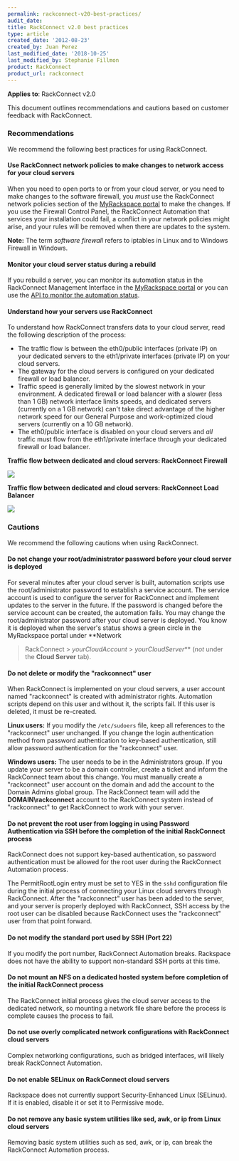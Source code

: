 ```yaml
---
permalink: rackconnect-v20-best-practices/
audit_date:
title: RackConnect v2.0 best practices
type: article
created_date: '2012-08-23'
created_by: Juan Perez
last_modified_date: '2018-10-25'
last_modified_by: Stephanie Fillmon
product: RackConnect
product_url: rackconnect
---
```


**Applies to**: RackConnect v2.0

This document outlines recommendations and cautions based on customer feedback with RackConnect.

### Recommendations

We recommend the following best practices for using RackConnect.

#### Use RackConnect network policies to make changes to network access for your cloud servers

When you need to open ports to or from your cloud server, or you need to
make changes to the software firewall, you *must* use the RackConnect
network policies section of the
[MyRackspace portal](https://login.rackspace.com/) to make the changes. If
you use the Firewall Control Panel, the RackConnect Automation that
services your installation could fail, a conflict in your network
policies might arise, and your rules will be removed when there are
updates to the system.

**Note:** The term *software firewall* refers to iptables in Linux and to
Windows Firewall in Windows.

#### Monitor your cloud server status during a rebuild

If you rebuild a server, you can monitor its automation status in the RackConnect Management Interface in the
[MyRackspace portal](https://login.rackspace.com/) or you can use the [API to monitor the automation status](/how-to/how-to-programmatically-determine-the-rackconnect-v20-automation-status-of-your-cloud).

#### Understand how your servers use RackConnect

To understand how RackConnect transfers data to your cloud
server, read the following description of the process:

-   The traffic flow is between the eth0/public interfaces
    (private IP) on your dedicated servers to the eth1/private
    interfaces (private IP) on your cloud servers.
-   The gateway for the cloud servers is configured on your dedicated
    firewall or load balancer.
-   Traffic speed is generally limited by the slowest network in
    your environment. A dedicated firewall or load balancer with a
    slower (less than 1 GB) network interface limits speeds, and
    dedicated servers (currently on a 1 GB network) can't take
    direct advantage of the higher network speed for our General
    Purpose and work-optimized cloud servers (currently on a
    10 GB network).
-   The eth0/public interface is disabled on your cloud servers
    and *all* traffic must flow from the eth1/private interface through
    your dedicated firewall or load balancer.

**Traffic flow between dedicated and cloud servers: RackConnect Firewall**

<img src="{% asset_path rackconnect/rackconnect-v20-best-practices/RC.Traffic.Flow_.png %}" class="image-full_width" />

**Traffic flow between dedicated and cloud servers: RackConnect Load Balancer**

<img src="{% asset_path rackconnect/rackconnect-v20-best-practices/RC.Traffic.Flow_.LB_.png %}" class="image-full_width" />

### Cautions

We recommend the following cautions when using RackConnect.

#### Do not change your root/administrator password before your cloud server is deployed

For several minutes after your cloud server is built, automation scripts
use the root/administrator password to establish a service account. The
service account is used to configure the server for RackConnect and implement updates to the server in the future. If the password is
changed before the service account can be created, the automation
fails. You may change the root/administrator password after your cloud
server is deployed. You know it is deployed when the server's status
shows a green circle in the MyRackspace portal under **Network
> RackConnect > *yourCloudAccount* > *yourCloudServer*** (*not* under the **Cloud Server** tab).

#### Do not delete or modify the "rackconnect" user

When RackConnect is implemented on your cloud servers, a user account
named "rackconnect" is created with administrator rights. Automation
scripts depend on this user and without it, the scripts fail. If this
user is deleted, it must be re-created.

**Linux users:** If you modify the `/etc/sudoers` file, keep all
references to the "rackconnect" user unchanged. If you change the login
authentication method from password authentication to key-based
authentication, still allow password authentication for the
"rackconnect" user.

**Windows users:** The user needs to be in the Administrators group. If
you update your server to be a domain controller, create a
ticket and inform the RackConnect team about this change. You must
manually create a "rackconnect" user account on the domain and add the
account to the Domain Admins global group. The RackConnect team will
add the **DOMAIN\rackconnect** account to the RackConnect system instead of
"rackconnect" to get RackConnect to work with your server.

#### Do not prevent the root user from logging in using Password Authentication via SSH before the completion of the initial RackConnect process

RackConnect does not support key-based authentication, so password
authentication must be allowed for the root user during the RackConnect
Automation process.

The PermitRootLogin entry must be set to YES in the ``sshd`` configuration file
during the initial process of connecting your Linux cloud servers
through RackConnect. After the "rackconnect" user has been added to the
server, and your server is properly deployed with RackConnect, SSH
access by the root user can be disabled because RackConnect uses the
"rackconnect" user from that point forward.

#### Do not modify the standard port used by SSH (Port 22)

If you modify the port number, RackConnect Automation breaks. Rackspace
does not have the ability to support non-standard SSH ports at this
time.

#### Do not mount an NFS on a dedicated hosted system before completion of the initial RackConnect process

The RackConnect initial process gives the cloud server access to the
dedicated network, so mounting a network file share before the process
is complete causes the process to fail.

#### Do not use overly complicated network configurations with RackConnect cloud servers

Complex networking configurations, such as bridged interfaces, will
likely break RackConnect Automation.

#### Do not enable SELinux on RackConnect cloud servers

Rackspace does not currently support Security-Enhanced Linux (SELinux).
If it is enabled, disable it or set it to Permissive mode.

#### Do not remove any basic system utilities like sed, awk, or ip from Linux cloud servers

Removing basic system utilities such as sed, awk, or ip, can break the
RackConnect Automation process.
